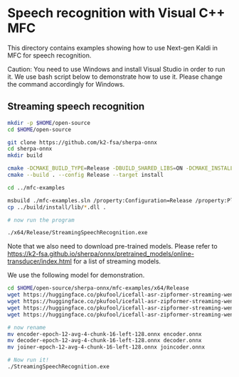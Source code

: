 # Speech recognition with Visual C++ MFC

This directory contains examples showing how to use Next-gen Kaldi in MFC
for speech recognition.

Caution: You need to use Windows and install Visual Studio in order to run it.
We use bash script below to demonstrate how to use it. Please change
the command accordingly for Windows.

## Streaming speech recognition

```bash
mkdir -p $HOME/open-source
cd $HOME/open-source

git clone https://github.com/k2-fsa/sherpa-onnx
cd sherpa-onnx
mkdir build

cmake -DCMAKE_BUILD_TYPE=Release -DBUILD_SHARED_LIBS=ON -DCMAKE_INSTALL_PREFIX=./install ..
cmake --build . --config Release --target install

cd ../mfc-examples

msbuild ./mfc-examples.sln /property:Configuration=Release /property:Platform=x64
cp ../build/install/lib/*.dll .

# now run the program

./x64/Release/StreamingSpeechRecognition.exe
```

Note that we also need to download pre-trained models. Please
refer to https://k2-fsa.github.io/sherpa/onnx/pretrained_models/online-transducer/index.html
for a list of streaming models.

We use the following model for demonstration.

```bash
cd $HOME/open-source/sherpa-onnx/mfc-examples/x64/Release
wget https://huggingface.co/pkufool/icefall-asr-zipformer-streaming-wenetspeech-20230615/resolve/main/exp/encoder-epoch-12-avg-4-chunk-16-left-128.onnx
wget https://huggingface.co/pkufool/icefall-asr-zipformer-streaming-wenetspeech-20230615/resolve/main/exp/decoder-epoch-12-avg-4-chunk-16-left-128.onnx
wget https://huggingface.co/pkufool/icefall-asr-zipformer-streaming-wenetspeech-20230615/resolve/main/exp/joiner-epoch-12-avg-4-chunk-16-left-128.onnx
wget https://huggingface.co/pkufool/icefall-asr-zipformer-streaming-wenetspeech-20230615/resolve/main/data/lang_char/tokens.txt

# now rename
mv encoder-epoch-12-avg-4-chunk-16-left-128.onnx encoder.onnx
mv decoder-epoch-12-avg-4-chunk-16-left-128.onnx decoder.onnx
mv joiner-epoch-12-avg-4-chunk-16-left-128.onnx joincoder.onnx

# Now run it!
./StreamingSpeechRecognition.exe
```
